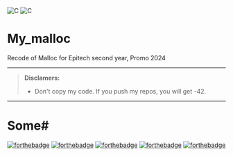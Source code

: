 ![C](https://img.shields.io/badge/C-Malloc-red)
![C](https://img.shields.io/badge/my.epitech.eu-80%25-brightgreen)
# My_malloc
Recode of Malloc for Epitech second year, Promo 2024

----------

> **Disclamers:**
> - Don't copy my code. If you push my repos, you will get -42.

----------

# Some#
[![forthebadge](https://forthebadge.com/images/badges/built-with-swag.svg)](https://forthebadge.com)
[![forthebadge](https://forthebadge.com/images/badges/made-with-c.svg)](https://forthebadge.com)
[![forthebadge](https://forthebadge.com/images/badges/open-source.svg)](https://forthebadge.com)
[![forthebadge](https://forthebadge.com/images/badges/powered-by-black-magic.svg)](https://forthebadge.com)
[![forthebadge](https://forthebadge.com/images/badges/works-on-my-machine.svg)](https://forthebadge.com)
